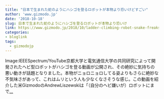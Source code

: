 ```yaml
---
title: "日本で生まれた蛇のようにハシゴを登るロボットが本物より恐いけどすごい"
author: 'www.gizmodo.jp'
date: '2018-10-18'
slug: 日本で生まれた蛇のようにハシゴを登るロボットが本物より恐いけ
link: https://www.gizmodo.jp/2018/10/ladder-climbing-robot-snake-freaks.html
categories:
- bloglink
tags:
  - gizmodojp
---
```


Image:IEEESpectrum/YouTube京都大学と電気通信大学の共同研究によって開発されたヘビ型ロボットがハシゴを登る動画が公開され、その絶妙に気持ちの悪い動きが話題となりました。本物がニョロニョロしてる姿よりもさらに絶妙な不気味さがあって、これはムリという人も少なくなさそうな感じ。この動画を紹介した米GizmodoのAndrewLiszewskiは「（自分のヘビ嫌いが）ロボットにまで[... <i class="fas fa-external-link-alt"></i>](https://www.gizmodo.jp/2018/10/ladder-climbing-robot-snake-freaks.html)

